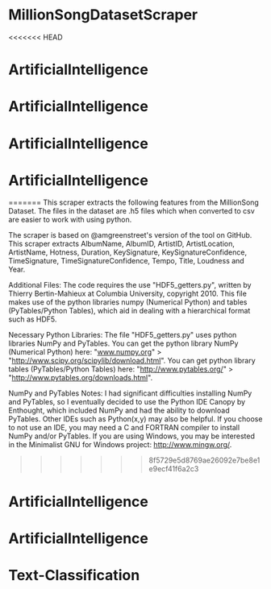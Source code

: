 # MillionSongDatasetScraper
<<<<<<< HEAD
# ArtificialIntelligence
# ArtificialIntelligence
# ArtificialIntelligence
# ArtificialIntelligence
=======
This scraper extracts the following features from the MillionSong Dataset. The files in the dataset are .h5 files which when converted to csv are easier to work with using python.

The scraper is based on @amgreenstreet's version of the tool on GitHub. This scraper extracts AlbumName, AlbumID, ArtistID, ArtistLocation, ArtistName, Hotness, Duration, KeySignature, KeySignatureConfidence, TimeSignature, TimeSignatureConfidence, Tempo, Title, Loudness and Year.

Additional Files: The code requires the use "HDF5_getters.py", written by Thierry Bertin-Mahieux at Columbia University, copyright 2010. This file makes use of the python libraries numpy (Numerical Python) and tables (PyTables/Python Tables), which aid in dealing with a hierarchical format such as HDF5.

Necessary Python Libraries: The file "HDF5_getters.py" uses python libraries NumPy and PyTables. You can get the python library NumPy (Numerical Python) here: "www.numpy.org" > "http://www.scipy.org/scipylib/download.html". You can get python library tables (PyTables/Python Tables) here: "http://www.pytables.org/" > "http://www.pytables.org/downloads.html".

NumPy and PyTables Notes: I had significant difficulties installing NumPy and PyTables, so I eventually decided to use the Python IDE Canopy by Enthought, which included NumPy and had the ability to download PyTables. Other IDEs such as Python(x,y) may also be helpful. If you choose to not use an IDE, you may need a C and FORTRAN compiler to install NumPy and/or PyTables. If you are using Windows, you may be interested in the Minimalist GNU for Windows project: http://www.mingw.org/.

>>>>>>> 8f5729e5d8769ae26092e7be8e1e9ecf41f6a2c3
# ArtificialIntelligence
# ArtificialIntelligence
# Text-Classification

